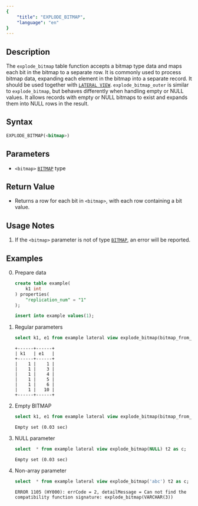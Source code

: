 ```yaml
---
{
    "title": "EXPLODE_BITMAP",
    "language": "en"
}
---
```


## Description
The `explode_bitmap` table function accepts a bitmap type data and maps each bit in the bitmap to a separate row.
It is commonly used to process bitmap data, expanding each element in the bitmap into a separate record. It should be used together with [`LATERAL VIEW`](../../../query-data/lateral-view.md).
`explode_bitmap_outer` is similar to `explode_bitmap`, but behaves differently when handling empty or NULL values. It allows records with empty or NULL bitmaps to exist and expands them into NULL rows in the result.

## Syntax
```sql
EXPLODE_BITMAP(<bitmap>)
```

## Parameters
- `<bitmap>` [`BITMAP`](../../basic-element/sql-data-types/aggregate/BITMAP.md) type

## Return Value
- Returns a row for each bit in `<bitmap>`, with each row containing a bit value.

## Usage Notes
1. If the `<bitmap>` parameter is not of type [`BITMAP`](../../basic-element/sql-data-types/aggregate/BITMAP.md), an error will be reported.

## Examples
0. Prepare data
    ```sql
    create table example(
        k1 int
    ) properties(
        "replication_num" = "1"
    );

    insert into example values(1);
    ```
1. Regular parameters
    ```sql
    select k1, e1 from example lateral view explode_bitmap(bitmap_from_string("1,3,4,5,6,10")) t2 as e1 order by k1, e1;
    ```
    ```text
    +------+------+
    | k1   | e1   |
    +------+------+
    |    1 |    1 |
    |    1 |    3 |
    |    1 |    4 |
    |    1 |    5 |
    |    1 |    6 |
    |    1 |   10 |
    +------+------+
    ```
2. Empty BITMAP
    ```sql
    select k1, e1 from example lateral view explode_bitmap(bitmap_from_string("")) t2 as e1 order by k1, e1;
    ```
    ```text
    Empty set (0.03 sec)
    ```
3. NULL parameter
    ```sql
    select  * from example lateral view explode_bitmap(NULL) t2 as c;
    ```
    ```text
    Empty set (0.03 sec)
    ```
4. Non-array parameter
    ```sql
    select  * from example lateral view explode_bitmap('abc') t2 as c;
    ```
    ```text
    ERROR 1105 (HY000): errCode = 2, detailMessage = Can not find the compatibility function signature: explode_bitmap(VARCHAR(3))
    ```